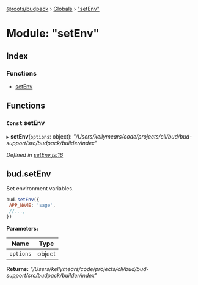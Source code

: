 [@roots/budpack](../README.md) › [Globals](../globals.md) › ["setEnv"](_setenv_.md)

# Module: "setEnv"

## Index

### Functions

* [setEnv](_setenv_.md#const-setenv)

## Functions

### `Const` setEnv

▸ **setEnv**(`options`: object): *"/Users/kellymears/code/projects/cli/bud/bud-support/src/budpack/builder/index"*

*Defined in [setEnv.js:16](https://github.com/roots/bud-support/blob/a7a0906/src/budpack/builder/api/setEnv.js#L16)*

## bud.setEnv

Set environment variables.

```js
bud.setEnv({
 APP_NAME: 'sage',
 //...,
})
```

**Parameters:**

Name | Type |
------ | ------ |
`options` | object |

**Returns:** *"/Users/kellymears/code/projects/cli/bud/bud-support/src/budpack/builder/index"*
